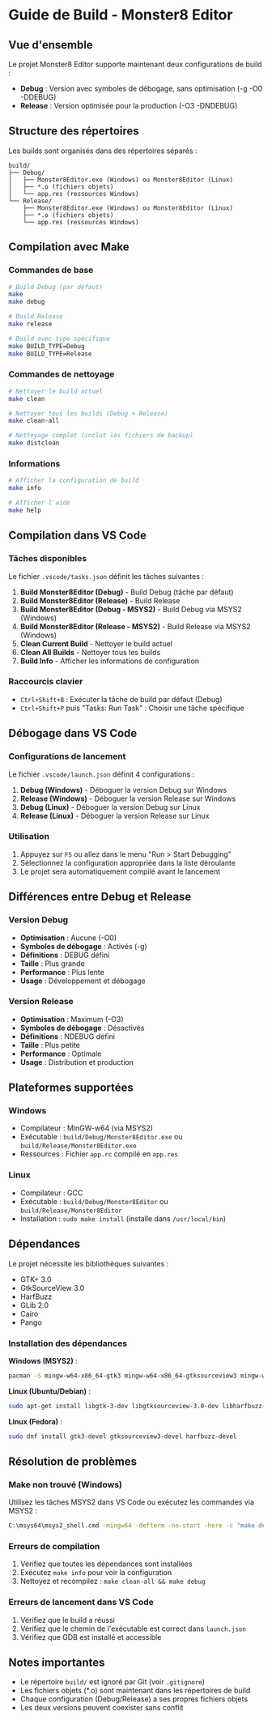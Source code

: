 # Guide de Build - Monster8 Editor

## Vue d'ensemble

Le projet Monster8 Editor supporte maintenant deux configurations de build :
- **Debug** : Version avec symboles de débogage, sans optimisation (-g -O0 -DDEBUG)
- **Release** : Version optimisée pour la production (-O3 -DNDEBUG)

## Structure des répertoires

Les builds sont organisés dans des répertoires séparés :
```
build/
├── Debug/
│   ├── Monster8Editor.exe (Windows) ou Monster8Editor (Linux)
│   ├── *.o (fichiers objets)
│   └── app.res (ressources Windows)
└── Release/
    ├── Monster8Editor.exe (Windows) ou Monster8Editor (Linux)
    ├── *.o (fichiers objets)
    └── app.res (ressources Windows)
```

## Compilation avec Make

### Commandes de base

```bash
# Build Debug (par défaut)
make
make debug

# Build Release
make release

# Build avec type spécifique
make BUILD_TYPE=Debug
make BUILD_TYPE=Release
```

### Commandes de nettoyage

```bash
# Nettoyer le build actuel
make clean

# Nettoyer tous les builds (Debug + Release)
make clean-all

# Nettoyage complet (inclut les fichiers de backup)
make distclean
```

### Informations

```bash
# Afficher la configuration de build
make info

# Afficher l'aide
make help
```

## Compilation dans VS Code

### Tâches disponibles

Le fichier `.vscode/tasks.json` définit les tâches suivantes :

1. **Build Monster8Editor (Debug)** - Build Debug (tâche par défaut)
2. **Build Monster8Editor (Release)** - Build Release
3. **Build Monster8Editor (Debug - MSYS2)** - Build Debug via MSYS2 (Windows)
4. **Build Monster8Editor (Release - MSYS2)** - Build Release via MSYS2 (Windows)
5. **Clean Current Build** - Nettoyer le build actuel
6. **Clean All Builds** - Nettoyer tous les builds
7. **Build Info** - Afficher les informations de configuration

### Raccourcis clavier

- `Ctrl+Shift+B` : Exécuter la tâche de build par défaut (Debug)
- `Ctrl+Shift+P` puis "Tasks: Run Task" : Choisir une tâche spécifique

## Débogage dans VS Code

### Configurations de lancement

Le fichier `.vscode/launch.json` définit 4 configurations :

1. **Debug (Windows)** - Déboguer la version Debug sur Windows
2. **Release (Windows)** - Déboguer la version Release sur Windows
3. **Debug (Linux)** - Déboguer la version Debug sur Linux
4. **Release (Linux)** - Déboguer la version Release sur Linux

### Utilisation

1. Appuyez sur `F5` ou allez dans le menu "Run > Start Debugging"
2. Sélectionnez la configuration appropriée dans la liste déroulante
3. Le projet sera automatiquement compilé avant le lancement

## Différences entre Debug et Release

### Version Debug
- **Optimisation** : Aucune (-O0)
- **Symboles de débogage** : Activés (-g)
- **Définitions** : DEBUG défini
- **Taille** : Plus grande
- **Performance** : Plus lente
- **Usage** : Développement et débogage

### Version Release
- **Optimisation** : Maximum (-O3)
- **Symboles de débogage** : Désactivés
- **Définitions** : NDEBUG défini
- **Taille** : Plus petite
- **Performance** : Optimale
- **Usage** : Distribution et production

## Plateformes supportées

### Windows
- Compilateur : MinGW-w64 (via MSYS2)
- Exécutable : `build/Debug/Monster8Editor.exe` ou `build/Release/Monster8Editor.exe`
- Ressources : Fichier `app.rc` compilé en `app.res`

### Linux
- Compilateur : GCC
- Exécutable : `build/Debug/Monster8Editor` ou `build/Release/Monster8Editor`
- Installation : `sudo make install` (installe dans `/usr/local/bin`)

## Dépendances

Le projet nécessite les bibliothèques suivantes :
- GTK+ 3.0
- GtkSourceView 3.0
- HarfBuzz
- GLib 2.0
- Cairo
- Pango

### Installation des dépendances

**Windows (MSYS2)** :
```bash
pacman -S mingw-w64-x86_64-gtk3 mingw-w64-x86_64-gtksourceview3 mingw-w64-x86_64-harfbuzz
```

**Linux (Ubuntu/Debian)** :
```bash
sudo apt-get install libgtk-3-dev libgtksourceview-3.0-dev libharfbuzz-dev
```

**Linux (Fedora)** :
```bash
sudo dnf install gtk3-devel gtksourceview3-devel harfbuzz-devel
```

## Résolution de problèmes

### Make non trouvé (Windows)
Utilisez les tâches MSYS2 dans VS Code ou exécutez les commandes via MSYS2 :
```bash
C:\msys64\msys2_shell.cmd -mingw64 -defterm -no-start -here -c "make debug"
```

### Erreurs de compilation
1. Vérifiez que toutes les dépendances sont installées
2. Exécutez `make info` pour voir la configuration
3. Nettoyez et recompilez : `make clean-all && make debug`

### Erreurs de lancement dans VS Code
1. Vérifiez que le build a réussi
2. Vérifiez que le chemin de l'exécutable est correct dans `launch.json`
3. Vérifiez que GDB est installé et accessible

## Notes importantes

- Le répertoire `build/` est ignoré par Git (voir `.gitignore`)
- Les fichiers objets (*.o) sont maintenant dans les répertoires de build
- Chaque configuration (Debug/Release) a ses propres fichiers objets
- Les deux versions peuvent coexister sans conflit